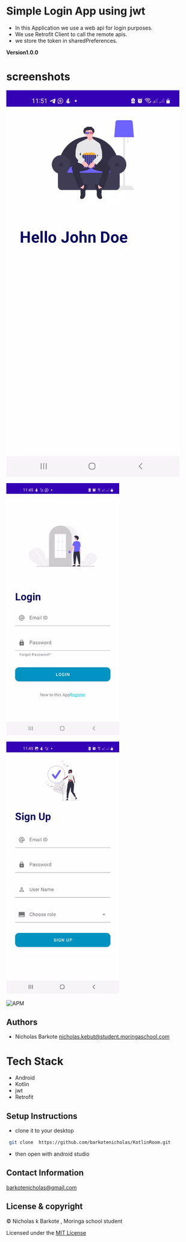 # Simple Login App using jwt

- In this Application we use a web api for login purposes.
- We use Retrofit Client to call the remote apis.
- we store the token in sharedPreferences.

**Version1.0.0**

# screenshots

<img src="/screenshots/home.webp"
alt="Alt text"
title="Home Page"
style="display: inline-block; margin: 0 auto; max-width: 150"/>

<img src="/screenshots/login.webp"
alt="Alt text"
title="Login Page"
style="display: inline-block; margin: 0 auto; max-width: 300px"/>

<img src="/screenshots/signup.webp"
alt="Alt text"
title="Sign Up"
style="display: inline-block; margin: 0 auto; max-width: 300px"/>

![APM](https://img.shields.io/apm/l/vim-mode)

## Authors

- Nicholas Barkote <nicholas.kebut@student.moringaschool.com>

# Tech Stack

- Android
- Kotlin
- jwt
- Retrofit

## Setup Instructions

* clone it to your desktop

```bash
 git clone  https://github.com/barkotenicholas/KotlinRoom.git
  ```

- then open with android studio

## Contact Information

<a href="mailto:barkotenicholas@gmail.com">barkotenicholas@gmail.com</a>

## License & copyright

© Nicholas k Barkote , Moringa school student

Licensed under the [MIT License](LICENSE)